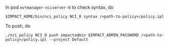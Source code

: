 In pod ``evtmanager-nciserver-0`` to check syntax, do 

``$IMPACT_HOME/bin/nci_policy NCI_0 syntax /<path-to-policy>/policy.ipl``

To push, do

``./nci_policy NCI_0 push impactadmin $IMPACT_ADMIN_PASSWORD /<path-to-policy>/policy.ipl --project Default``
